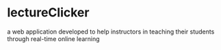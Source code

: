 # lectureClicker
a web application developed to help instructors in teaching their students through real-time online learning
